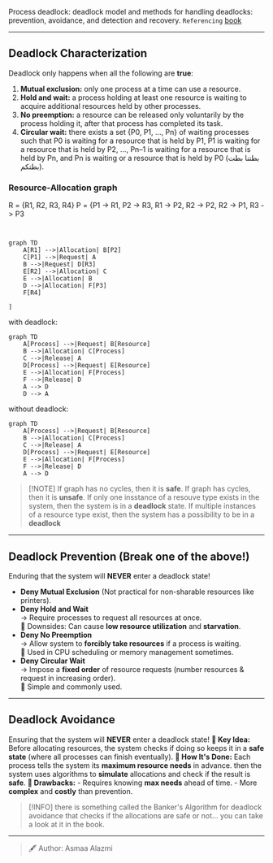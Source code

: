 Process deadlock: deadlock model and methods for handling deadlocks: prevention, avoidance, and detection and recovery.
`Referencing` [book](<obsidian://open?vault=Kuwait-University-Computer-Engineering-Masters-Prep-2025&file=books%2F5%20-%20Operating%20Systems%2FAbraham%20Silberschatz%2C%20Greg%20Gagne%2C%20Peter%20B.%20Galvin%20-%20Operating%20System%20Concepts-Wiley%20(2018).pdf>)

---

## Deadlock Characterization

Deadlock only happens when all the following are **true**:

1. **Mutual exclusion:** only one process at a time can use a resource.
2. **Hold and wait:** a process holding at least one resource is waiting to acquire additional resources held by other processes.
3. **No preemption:** a resource can be released only voluntarily by the process holding it, after that process has completed its task.
4. **Circular wait:** there exists a set {P0, P1, …, Pn} of waiting processes such that P0 is waiting for a resource that is held by P1, P1 is waiting for a resource that is held by P2, …, Pn–1 is waiting for a resource that is held by Pn, and Pn is waiting or a resource that is held by P0 (بطتنا بطت بطتكم).

### Resource-Allocation graph

R = {R1, R2, R3, R4}
P = {P1 -> R1, P2 -> R3, R1 -> P2, R2 -> P2, R2 -> P1, R3 -> P3

```mermaid


graph TD
    A[R1] -->|Allocation| B[P2]
    C[P1] -->|Request| A
    B -->|Request| D[R3]
    E[R2] -->|Allocation| C
    E -->|Allocation| B
    D -->|Allocation| F[P3]
    F[R4]

]
```

with deadlock:

```mermaid
graph TD
    A[Process] -->|Request| B[Resource]
    B -->|Allocation| C[Process]
    C -->|Release| A
    D[Process] -->|Request| E[Resource]
    E -->|Allocation| F[Process]
    F -->|Release| D
    A --> D
    D --> A
```

without deadlock:

```mermaid
graph TD
    A[Process] -->|Request| B[Resource]
    B -->|Allocation| C[Process]
    C -->|Release| A
    D[Process] -->|Request| E[Resource]
    E -->|Allocation| F[Process]
    F -->|Release| D
    A --> D
```

> [!NOTE] If graph has no cycles, then it is **safe**.
> If graph has cycles, then it is **unsafe**.
> If only one insstance of a resouve type exists in the system, then the system is in a **deadlock** state.
> If multiple instances of a resource type exist, then the system has a possibility to be in a **deadlock**

---

## Deadlock Prevention (Break one of the above!)

Enduring that the system will **NEVER** enter a deadlock state!

- **Deny Mutual Exclusion** (Not practical for non-sharable resources like printers).
- **Deny Hold and Wait**  
   → Require processes to request all resources at once.  
   🔸 Downsides: Can cause **low resource utilization** and **starvation**.
- **Deny No Preemption**  
   → Allow system to **forcibly take resources** if a process is waiting.  
   🔸 Used in CPU scheduling or memory management sometimes.
- **Deny Circular Wait**  
   → Impose a **fixed order** of resource requests (number resources & request in increasing order).  
   🔸 Simple and commonly used.

---

## Deadlock Avoidance

Ensuring that the system will **NEVER** enter a deadlock state!
**🎯 Key Idea:**
Before allocating resources, the system checks if doing so keeps it in a **safe state** (where all processes can finish eventually).
**🧠 How It's Done:**
Each process tells the system its **maximum resource needs** in advance. then the system uses algorithms to **simulate** allocations and check if the result is **safe**.
**📌 Drawbacks:** - Requires knowing **max needs** ahead of time. - More **complex** and **costly** than prevention.

> [!INFO] there is something called the Banker's Algorithm for deadlock avoidance that checks if the allocations are safe or not... you can take a look at it in the book.

---

> 🖋️ Author: Asmaa Alazmi
